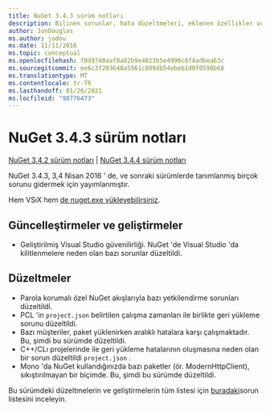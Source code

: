 ```yaml
---
title: NuGet 3.4.3 sürüm notları
description: Bilinen sorunlar, hata düzeltmeleri, eklenen özellikler ve CCR 'ler dahil olmak üzere NuGet 3.4.3 için sürüm notları.
author: JonDouglas
ms.author: jodou
ms.date: 11/11/2016
ms.topic: conceptual
ms.openlocfilehash: f0d9740aaf0a82b9e4023b5e4990c8f4adbea63c
ms.sourcegitcommit: ee6c3f203648a5561c809db54ebeb1d0f0598b68
ms.translationtype: MT
ms.contentlocale: tr-TR
ms.lasthandoff: 01/26/2021
ms.locfileid: "98776473"
---
```

# <a name="nuget-343-release-notes"></a>NuGet 3.4.3 sürüm notları

[NuGet 3.4.2 sürüm notları](../release-notes/nuget-3.4.2.md)  |  [NuGet 3.4.4 sürüm notları](../release-notes/nuget-3.4.4.md)

NuGet 3.4.3, 3,4 Nisan 2016 ' de, ve sonraki sürümlerde tanımlanmış birçok sorunu gidermek için yayımlanmıştır.

Hem VSıX hem [de nuget.exe yükleyebilirsiniz](https://dist.nuget.org/index.html).

## <a name="updates-and-improvements"></a>Güncelleştirmeler ve geliştirmeler

* Geliştirilmiş Visual Studio güvenilirliği. NuGet 'de Visual Studio 'da kilitlenmelere neden olan bazı sorunlar düzeltildi.

## <a name="fixes"></a>Düzeltmeler

* Parola korumalı özel NuGet akışlarıyla bazı yetkilendirme sorunları düzeltildi.
* PCL 'in `project.json` belirtilen çalışma zamanları ile birlikte geri yükleme sorunu düzeltildi.
* Bazı müşteriler, paket yüklenirken aralıklı hatalara karşı çalışmaktadır. Bu, şimdi bu sürümde düzeltildi.
* C++/CLı projelerinde ile geri yükleme hatalarının oluşmasına neden olan bir sorun düzeltildi `project.json` .
* Mono 'da NuGet kullandığınızda bazı paketler (ör. ModernHttpClient), sıkıştırılmayan bir biçimde. Bu, şimdi bu sürümde düzeltildi.

Bu sürümdeki düzeltmelerin ve geliştirmelerin tüm listesi için [buradaki](https://github.com/NuGet/Home/issues?q=is%3Aissue+milestone%3A3.4.3+is%3Aclosed)sorun listesini inceleyin.